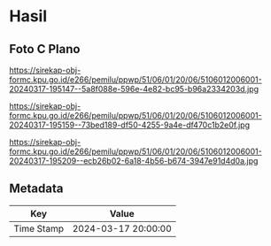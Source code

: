 # Hasil

## Foto C Plano

https://sirekap-obj-formc.kpu.go.id/e266/pemilu/ppwp/51/06/01/20/06/5106012006001-20240317-195147--5a8f088e-596e-4e82-bc95-b96a2334203d.jpg

https://sirekap-obj-formc.kpu.go.id/e266/pemilu/ppwp/51/06/01/20/06/5106012006001-20240317-195159--73bed189-df50-4255-9a4e-df470c1b2e0f.jpg

https://sirekap-obj-formc.kpu.go.id/e266/pemilu/ppwp/51/06/01/20/06/5106012006001-20240317-195209--ecb26b02-6a18-4b56-b674-3947e91d4d0a.jpg


## Metadata

| Key        | Value               |
| ---------- | ------------------- |
| Time Stamp | 2024-03-17 20:00:00 |




